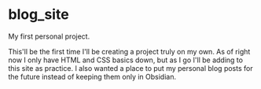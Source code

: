 # blog_site
My first personal project.

<p>This'll be the first time I'll be creating a project truly on my own. As of right now I only have HTML and CSS basics down, but as I go I'll be adding to this site as practice. I also wanted a place to put my personal blog posts for the future instead of keeping them only in Obsidian.<p>